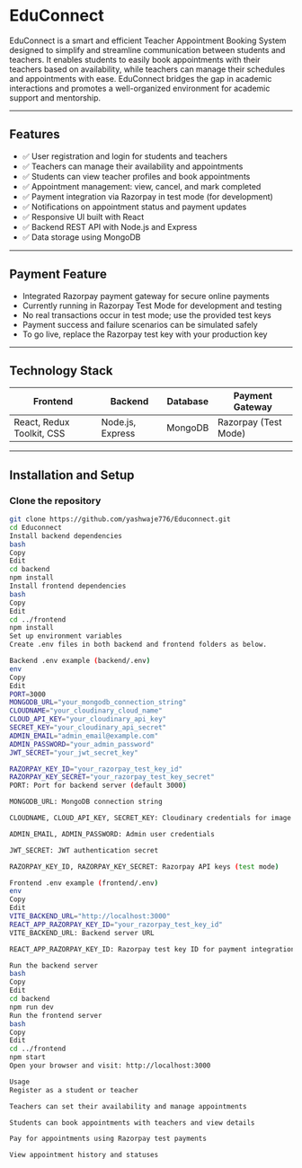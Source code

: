 # EduConnect

EduConnect is a smart and efficient Teacher Appointment Booking System designed to simplify and streamline communication between students and teachers. It enables students to easily book appointments with their teachers based on availability, while teachers can manage their schedules and appointments with ease. EduConnect bridges the gap in academic interactions and promotes a well-organized environment for academic support and mentorship.

---

## Features

- ✅ User registration and login for students and teachers  
- ✅ Teachers can manage their availability and appointments  
- ✅ Students can view teacher profiles and book appointments  
- ✅ Appointment management: view, cancel, and mark completed  
- ✅ Payment integration via Razorpay in test mode (for development)  
- ✅ Notifications on appointment status and payment updates  
- ✅ Responsive UI built with React  
- ✅ Backend REST API with Node.js and Express  
- ✅ Data storage using MongoDB  

---

## Payment Feature

- Integrated Razorpay payment gateway for secure online payments  
- Currently running in Razorpay Test Mode for development and testing  
- No real transactions occur in test mode; use the provided test keys  
- Payment success and failure scenarios can be simulated safely  
- To go live, replace the Razorpay test key with your production key  

---

## Technology Stack

| Frontend                | Backend            | Database  | Payment Gateway         |
|-------------------------|--------------------|-----------|------------------------|
| React, Redux Toolkit, CSS | Node.js, Express  | MongoDB   | Razorpay (Test Mode)    |

---

## Installation and Setup

### Clone the repository

```bash
git clone https://github.com/yashwaje776/Educonnect.git
cd Educonnect
Install backend dependencies
bash
Copy
Edit
cd backend
npm install
Install frontend dependencies
bash
Copy
Edit
cd ../frontend
npm install
Set up environment variables
Create .env files in both backend and frontend folders as below.

Backend .env example (backend/.env)
env
Copy
Edit
PORT=3000
MONGODB_URL="your_mongodb_connection_string"
CLOUDNAME="your_cloudinary_cloud_name"
CLOUD_API_KEY="your_cloudinary_api_key"
SECRET_KEY="your_cloudinary_api_secret"
ADMIN_EMAIL="admin_email@example.com"
ADMIN_PASSWORD="your_admin_password"
JWT_SECRET="your_jwt_secret_key"

RAZORPAY_KEY_ID="your_razorpay_test_key_id"
RAZORPAY_KEY_SECRET="your_razorpay_test_key_secret"
PORT: Port for backend server (default 3000)

MONGODB_URL: MongoDB connection string

CLOUDNAME, CLOUD_API_KEY, SECRET_KEY: Cloudinary credentials for image uploads

ADMIN_EMAIL, ADMIN_PASSWORD: Admin user credentials

JWT_SECRET: JWT authentication secret

RAZORPAY_KEY_ID, RAZORPAY_KEY_SECRET: Razorpay API keys (test mode)

Frontend .env example (frontend/.env)
env
Copy
Edit
VITE_BACKEND_URL="http://localhost:3000"
REACT_APP_RAZORPAY_KEY_ID="your_razorpay_test_key_id"
VITE_BACKEND_URL: Backend server URL

REACT_APP_RAZORPAY_KEY_ID: Razorpay test key ID for payment integration

Run the backend server
bash
Copy
Edit
cd backend
npm run dev
Run the frontend server
bash
Copy
Edit
cd ../frontend
npm start
Open your browser and visit: http://localhost:3000

Usage
Register as a student or teacher

Teachers can set their availability and manage appointments

Students can book appointments with teachers and view details

Pay for appointments using Razorpay test payments

View appointment history and statuses
